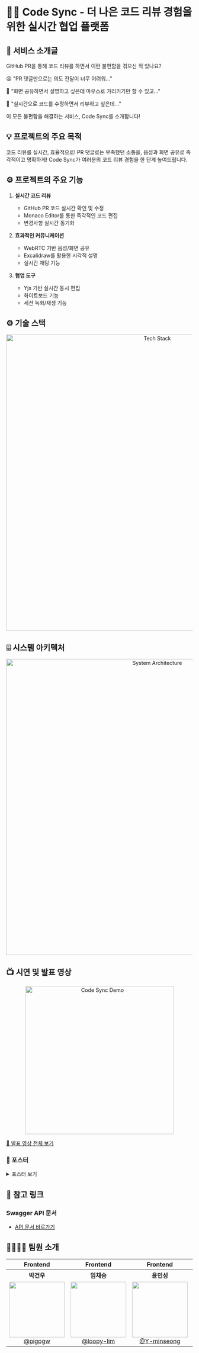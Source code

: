 # 👨‍💻 Code Sync - 더 나은 코드 리뷰 경험을 위한 실시간 협업 플랫폼

<p align='center'>
  <!-- 프로젝트 로고/메인 이미지 -->
</p>

## 🌟 서비스 소개글

GitHub PR을 통해 코드 리뷰를 하면서 이런 불편함을 겪으신 적 있나요?

😫 "PR 댓글만으로는 의도 전달이 너무 어려워..."

😤 "화면 공유하면서 설명하고 싶은데 마우스로 가리키기만 할 수 있고..."

🤔 "실시간으로 코드를 수정하면서 리뷰하고 싶은데..."

이 모든 불편함을 해결하는 서비스, Code Sync를 소개합니다!

## 💡 프로젝트의 주요 목적
코드 리뷰를 실시간, 효율적으로! PR 댓글로는 부족했던 소통을, 음성과 화면 공유로 즉각적이고 명확하게! Code Sync가 여러분의 코드 리뷰 경험을 한 단계 높여드립니다.

## ⚙️ 프로젝트의 주요 기능
1. **실시간 코드 리뷰**
   - GitHub PR 코드 실시간 확인 및 수정
   - Monaco Editor를 통한 즉각적인 코드 편집
   - 변경사항 실시간 동기화

2. **효과적인 커뮤니케이션**
   - WebRTC 기반 음성/화면 공유
   - Excalidraw를 활용한 시각적 설명
   - 실시간 채팅 기능

3. **협업 도구**
   - Yjs 기반 실시간 동시 편집
   - 화이트보드 기능
   - 세션 녹화/재생 기능

## ⚙ 기술 스택
<p align="center"> <img src="https://github.com/user-attachments/assets/de67fc3f-fc60-4a95-86cd-5b99f66384bb" alt="Tech Stack" width="800"> </p>

## ⌹ 시스템 아키텍처
<p align="center"> <img src="https://github.com/user-attachments/assets/9564acc6-2a55-4875-94b1-5aa33079150c" alt="System Architecture" width="800"> </p>

## 📺 시연 및 발표 영상
<p align="center">
  <a href="https://www.youtube.com/watch?v=yfaaHW_4KC8" target="_blank">
    <img src="https://img.youtube.com/vi/yfaaHW_4KC8/0.jpg" alt="Code Sync Demo" width="400">
  </a>
</p>

[🎥 발표 영상 전체 보기](https://www.youtube.com/watch?v=yfaaHW_4KC8)


### 🔄 포스터
<details>
<summary>포스터 보기</summary>
<p align="center">
  <img src="https://github.com/user-attachments/assets/8f983fda-e4c3-4c52-9e16-177069c2f03f" alt="poster" width="800">
</p>
</details>

## 🔗 참고 링크
### Swagger API 문서
- [API 문서 바로가기](https://code-sync.net/api/api-document#/)


## 👨‍👩‍👧‍👦 팀원 소개
| **Frontend** | **Frontend** | **Frontend** | **Backend** | **Backend** |
| :------: |  :------: | :------: | :------: |  :------: |
| **박건우** | **임채승** | **윤민성** | **지창근** | **조형욱** |
| [<img src="https://avatars.githubusercontent.com/u/133184988?v=4" height=150 width=150> <br/> @pigpgw](https://github.com/pigpgw) |  [<img src="https://avatars.githubusercontent.com/u/45393030?v=4" height=150 width=150> <br/> @loopy-lim](https://github.com/loopy-lim) | [<img src="https://avatars.githubusercontent.com/u/171473497?v=4" height=150 width=150> <br/> @Y-minseong](https://github.com/Y-minseong) | [<img src="https://avatars.githubusercontent.com/u/80716462?v=4" height=150 width=150> <br/> @pig19980](https://github.com/pig19980) | [<img src="https://avatars.githubusercontent.com/u/173615995?v=4" height=150 width=150> <br/> @HyoungUkJo](https://github.com/HyoungUkJo) |
